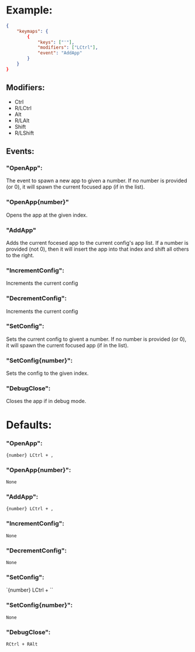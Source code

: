 # Example:
```json
{
    "keymaps": {
        {
            "keys": ["'"],
            "modifiers": ["LCtrl"],
            "event": "AddApp"
        }
    }
}
```

## Modifiers:
- Ctrl
- R/LCtrl
- Alt
- R/LAlt
- Shift
- R/LShift

## Events:
### "OpenApp":

The event to spawn a new app to given a number.
If no number is provided (or 0), it will spawn the current focused app (if in the list).

### "OpenApp{number}"

Opens the app at the given index.

### "AddApp"

Adds the current focesed app to the current config's app list.
If a number is provided (not 0), then it will insert the app into that index and shift all others to the right.

### "IncrementConfig":

Increments the current config

### "DecrementConfig":

Increments the current config

### "SetConfig":

Sets the current config to givent a number.
If no number is provided (or 0), it will spawn the current focused app (if in the list).

### "SetConfig{number}":

Sets the config to the given index.

### "DebugClose":

Closes the app if in debug mode.

# Defaults:
### "OpenApp":
`{number} LCtrl + ,`

### "OpenApp{number}":
`None`

### "AddApp":
`{number} LCtrl + ,`

### "IncrementConfig":
`None`

### "DecrementConfig":
`None`

### "SetConfig":
`{number} LCtrl + ``

### "SetConfig{number}":
`None`

### "DebugClose":
`RCtrl + RAlt`

